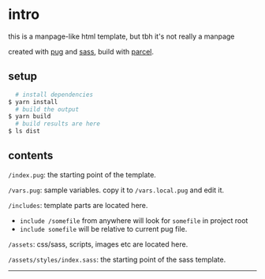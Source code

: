 # intro

this is a manpage-like html template, but tbh it's not really a manpage

created with [pug][pug] and [sass][sass], build with [parcel][parcel].

## setup

```bash
  # install dependencies
$ yarn install
  # build the output
$ yarn build
  # build results are here
$ ls dist
```

## contents

`/index.pug`: the starting point of the template.

`/vars.pug`: sample variables. copy it to `/vars.local.pug` and edit it.

`/includes`: template parts are located here.

- `include /somefile` from anywhere will look for `somefile` in project root
- `include somefile` will be relative to current pug file.

`/assets`: css/sass, scripts, images etc are located here.

`/assets/styles/index.sass`: the starting point of the sass template.

---

[pug]: https://pugjs.org
[sass]: https://sass-lang.com
[parcel]: https://parceljs.org
